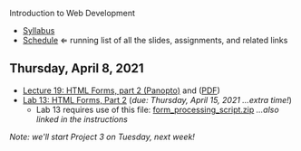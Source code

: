 Introduction to Web Development

- [Syllabus](syllabus.md)
- [Schedule](schedule.md)   &lArr; running list of all the slides, assignments, and related links

## Thursday, April 8, 2021

- [Lecture 19: HTML Forms, part 2 (Panopto)](https://rochester.hosted.panopto.com/Panopto/Pages/Viewer.aspx?id=2b0b2192-376e-47cf-a6e0-ad02012caf6a) and ([PDF](19-html-forms2/html-forms2.pdf))
- [Lab 13: HTML Forms, Part 2](lab13-html-forms2/instructions.md) (*due: Thursday, April 15, 2021 ...extra time!*)
  - Lab 13 requires use of this file: [form_processing_script.zip](lab13-html-forms2/form_processing_script.zip) *...also linked in the instructions*

*Note: we'll start Project 3 on Tuesday, next week!*

